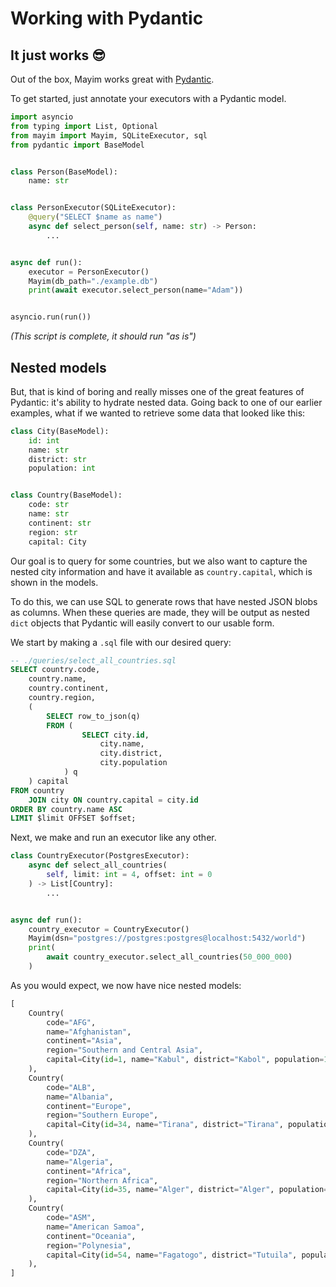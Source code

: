 # Working with Pydantic

## It just works :sunglasses:

Out of the box, Mayim works great with [Pydantic](https://pydantic-docs.helpmanual.io/).

To get started, just annotate your executors with a Pydantic model.


```python
import asyncio
from typing import List, Optional
from mayim import Mayim, SQLiteExecutor, sql
from pydantic import BaseModel


class Person(BaseModel):
    name: str


class PersonExecutor(SQLiteExecutor):
    @query("SELECT $name as name")
    async def select_person(self, name: str) -> Person:
        ...


async def run():
    executor = PersonExecutor()
    Mayim(db_path="./example.db")
    print(await executor.select_person(name="Adam"))


asyncio.run(run())
```

_(This script is complete, it should run "as is")_

## Nested models

But, that is kind of boring and really misses one of the great features of Pydantic: it's ability to hydrate nested data. Going back to one of our earlier examples, what if we wanted to retrieve some data that looked like this:

```python
class City(BaseModel):
    id: int
    name: str
    district: str
    population: int


class Country(BaseModel):
    code: str
    name: str
    continent: str
    region: str
    capital: City
```

Our goal is to query for some countries, but we also want to capture the nested city information and have it available as `country.capital`, which is shown in the models.

To do this, we can use SQL to generate rows that have nested JSON blobs as columns. When these queries are made, they will be output as nested `dict` objects that Pydantic will easily convert to our usable form.

We start by making a `.sql` file with our desired query:

```sql
-- ./queries/select_all_countries.sql
SELECT country.code,
    country.name,
    country.continent,
    country.region,
    (
        SELECT row_to_json(q)
        FROM (
                SELECT city.id,
                    city.name,
                    city.district,
                    city.population
            ) q
    ) capital
FROM country
    JOIN city ON country.capital = city.id
ORDER BY country.name ASC
LIMIT $limit OFFSET $offset;
```

Next, we make and run an executor like any other.

```python
class CountryExecutor(PostgresExecutor):
    async def select_all_countries(
        self, limit: int = 4, offset: int = 0
    ) -> List[Country]:
        ...


async def run():
    country_executor = CountryExecutor()
    Mayim(dsn="postgres://postgres:postgres@localhost:5432/world")
    print(
        await country_executor.select_all_countries(50_000_000)
    )
```

As you would expect, we now have nice nested models:

```python
[
    Country(
        code="AFG",
        name="Afghanistan",
        continent="Asia",
        region="Southern and Central Asia",
        capital=City(id=1, name="Kabul", district="Kabol", population=1780000),
    ),
    Country(
        code="ALB",
        name="Albania",
        continent="Europe",
        region="Southern Europe",
        capital=City(id=34, name="Tirana", district="Tirana", population=270000),
    ),
    Country(
        code="DZA",
        name="Algeria",
        continent="Africa",
        region="Northern Africa",
        capital=City(id=35, name="Alger", district="Alger", population=2168000),
    ),
    Country(
        code="ASM",
        name="American Samoa",
        continent="Oceania",
        region="Polynesia",
        capital=City(id=54, name="Fagatogo", district="Tutuila", population=2323),
    ),
]
```
